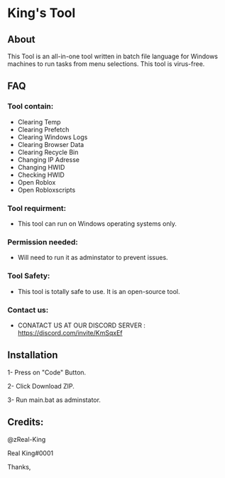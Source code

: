 # King's Tool

## About
This Tool is an all-in-one tool written in batch file language for Windows machines to run tasks from menu selections. This tool is virus-free.

## FAQ

### Tool contain:
* Clearing Temp
* Clearing Prefetch
* Clearing Windows Logs
* Clearing Browser Data
* Clearing Recycle Bin
* Changing IP Adresse
* Changing HWID
* Checking HWID
* Open Roblox
* Open Robloxscripts

### Tool requirment:
* This tool can run on Windows operating systems only.

### Permission needed:
* Will need to run it as adminstator to prevent issues.

### Tool Safety:
* This tool is totally safe to use. It is an open-source tool.

### Contact us:

* CONATACT US AT OUR DISCORD SERVER : https://discord.com/invite/KmSqxEf

## Installation  
1- Press on "Code" Button.

2- Click Download ZIP.

3- Run main.bat as adminstator.

## Credits:
@zReal-King

Real King#0001

Thanks,
